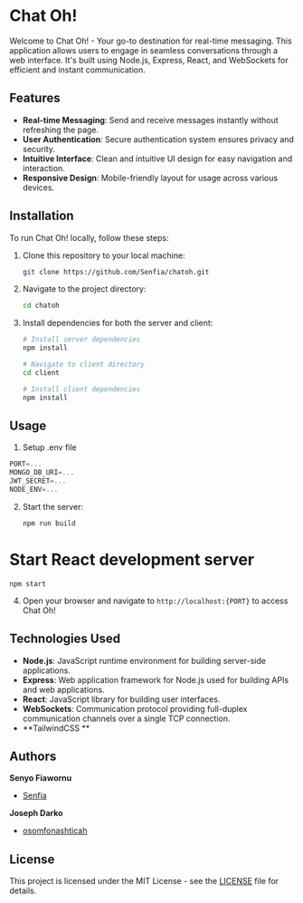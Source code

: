 # Chat Oh!

Welcome to Chat Oh! - Your go-to destination for real-time messaging. This application allows users to engage in seamless conversations through a web interface. It's built using Node.js, Express, React, and WebSockets for efficient and instant communication.

## Features

- **Real-time Messaging**: Send and receive messages instantly without refreshing the page.
- **User Authentication**: Secure authentication system ensures privacy and security.
- **Intuitive Interface**: Clean and intuitive UI design for easy navigation and interaction.
- **Responsive Design**: Mobile-friendly layout for usage across various devices.

## Installation

To run Chat Oh! locally, follow these steps:

1. Clone this repository to your local machine:

   ```bash
   git clone https://github.com/Senfia/chatoh.git
   ```

2. Navigate to the project directory:

   ```bash
   cd chatoh
   ```

3. Install dependencies for both the server and client:

   ```bash
   # Install server dependencies
   npm install

   # Navigate to client directory
   cd client

   # Install client dependencies
   npm install
   ```

## Usage

1. Setup .env file

```js
PORT=...
MONGO_DB_URI=...
JWT_SECRET=...
NODE_ENV=...
```

2. Start the server:

   ```bash
   npm run build
   ```

# Start React development server

```
npm start

```

4. Open your browser and navigate to `http://localhost:{PORT}` to access Chat Oh!

## Technologies Used

- **Node.js**: JavaScript runtime environment for building server-side applications.
- **Express**: Web application framework for Node.js used for building APIs and web applications.
- **React**: JavaScript library for building user interfaces.
- **WebSockets**: Communication protocol providing full-duplex communication channels over a single TCP connection.
- **TailwindCSS **

## Authors

**Senyo Fiawornu**

- [Senfia](https://github.com/Senfia)

**Joseph Darko**

- [osomfonashticah](https://github.com/osomfonashticah)

## License

This project is licensed under the MIT License - see the [LICENSE](LICENSE) file for details.
